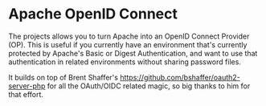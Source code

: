 # Apache OpenID Connect

The projects allows you to turn Apache into an OpenID Connect Provider (OP). This is useful if you currently have an environment that's currently protected by Apache's Basic or Digest Authentication, and want to use that authentication in related environments without sharing password files.

It builds on top of Brent Shaffer's https://github.com/bshaffer/oauth2-server-php for all the OAuth/OIDC related magic, so big thanks to him for that effort.
